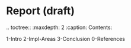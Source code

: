 # Report (draft)

.. toctree::
   :maxdepth: 2
   :caption: Contents:

   1-Intro
   2-Impl-Areas
   3-Conclusion
   0-References
